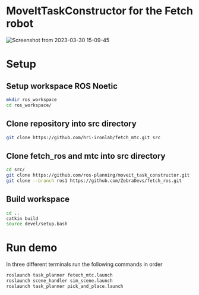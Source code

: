# MoveItTaskConstructor for the Fetch robot

![Screenshot from 2023-03-30 15-09-45](https://user-images.githubusercontent.com/56240638/228939524-eb4a8f77-3fb8-40f4-9ee8-d9a2a8dba431.png)

# Setup
## Setup workspace ROS Noetic
```sh
mkdir ros_workspace
cd ros_workspace/
```
## Clone repository into src directory
```sh
git clone https://github.com/hri-ironlab/fetch_mtc.git src
```
## Clone fetch_ros and mtc into src directory
```sh
cd src/
git clone https://github.com/ros-planning/moveit_task_constructor.git
git clone --branch ros1 https://github.com/ZebraDevs/fetch_ros.git
```
## Build workspace
```sh
cd ..
catkin build
source devel/setup.bash
```
# Run demo
In three different terminals run the following commands in order
```sh
roslaunch task_planner fetech_mtc.launch
roslaunch scene_handler sim_scene.launch
roslaunch task_planner pick_and_place.launch
```
